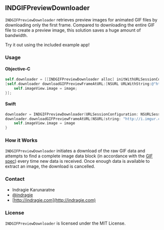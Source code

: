 ## INDGIFPreviewDownloader

`INDGIFPreviewDownloader` retrieves preview images for animated GIF files by downloading only the first frame. Compared to downloading the entire GIF file to create a preview image, this solution saves a huge amount of bandwidth.

Try it out using the included example app!

### Usage

#### Objective-C

```objective-c
self.downloader = [[INDGIFPreviewDownloader alloc] initWithURLSessionConfiguration:[NSURLSessionConfiguration defaultSessionConfiguration]];
[self.downloader downloadGIFPreviewFrameAtURL:[NSURL URLWithString:@"http://i.imgur.com/irqjHqT.gif"] completionQueue:dispatch_get_main_queue() completionHandler:^(UIImage *image, NSError *error) {
    self.imageView.image = image;
}];
```

#### Swift

```swift
downloader = INDGIFPreviewDownloader(URLSessionConfiguration: NSURLSessionConfiguration.defaultSessionConfiguration())
downloader.downloadGIFPreviewFrameAtURL(NSURL(string: "http://i.imgur.com/irqjHqT.gif")!, completionQueue: dispatch_get_main_queue()) { (image, error) in
    self.imageView.image = image
}
```

### How it Works

`INDGIFPreviewDownloader` initiates a download of the raw GIF data and attempts to find a complete image data block (in accordance with the [GIF spec](http://www.w3.org/Graphics/GIF/spec-gif89a.txt)) every time new data is received. Once enough data is available to extract an image, the download is cancelled. 

### Contact

* Indragie Karunaratne
* [@indragie](http://twitter.com/indragie)
* [http://indragie.com](http://indragie.com)

### License

`INDGIFPreviewDownloader` is licensed under the MIT License.

